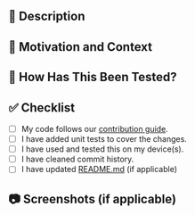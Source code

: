 <!-- Thanks for taking the time to write this Pull Request ❤️ -->

## 🚀 Description
<!-- Describe your changes in detail -->

## 📄 Motivation and Context
<!-- Why is this change required? What problem does it solve? -->
<!-- If it fixes an open issue, please link to the issue here. -->

## 🧪 How Has This Been Tested?
<!-- Please describe in detail how you tested your changes. -->
<!-- Include details of your testing environment, tests ran to see how -->
<!-- your change affects other areas of the code, etc. -->

## ✅ Checklist
<!--- Just put an `x` in all the boxes that apply. -->
- [ ] My code follows our [contribution guide](../CONTRIBUTING.md).
- [ ] I have added unit tests to cover the changes.
- [ ] I have used and tested this on my device(s).
- [ ] I have cleaned commit history.
- [ ] I have updated [README.md](../README.md) (if applicable)

## 📷 Screenshots (if applicable)
<!-- Please provide a screenshot of your change -->
